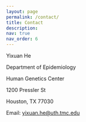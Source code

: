 ```yaml
---
layout: page
permalink: /contact/
title: Contact
description: 
nav: true
nav_order: 6
---
```


Yixuan He

Department of Epidemiology 

Human Genetics Center

1200 Pressler St

Houston, TX 77030

Email: [yixuan.he@uth.tmc.edu](mailto:yixuan.he@uth.tmc.edu)

